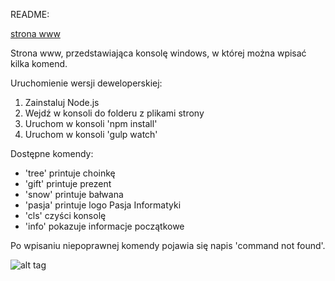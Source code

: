 README:

[strona www](skav3n.github.io/app)

Strona www, przedstawiająca konsolę windows, w której można wpisać kilka komend.

Uruchomienie wersji deweloperskiej:

1. Zainstaluj Node.js
2. Wejdź w konsoli do folderu z plikami strony
3. Uruchom w konsoli 'npm install'
4. Uruchom w konsoli 'gulp watch'

Dostępne komendy:
- 'tree' printuje choinkę
- 'gift' printuje prezent
- 'snow' printuje bałwana
- 'pasja' printuje logo Pasja Informatyki
- 'cls' czyści konsolę
- 'info' pokazuje informacje początkowe

Po wpisaniu niepoprawnej komendy pojawia się napis 'command not found'.

![alt tag](http://i.imgur.com/gzx6buB.gif)
